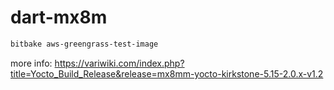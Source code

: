 # dart-mx8m

```bash
bitbake aws-greengrass-test-image
```

more info: https://variwiki.com/index.php?title=Yocto_Build_Release&release=mx8mm-yocto-kirkstone-5.15-2.0.x-v1.2